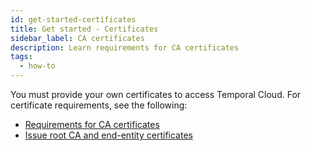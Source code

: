 ```yaml
---
id: get-started-certificates
title: Get started - Certificates
sidebar_label: CA certificates
description: Learn requirements for CA certificates
tags:
  - how-to
---
```


You must provide your own certificates to access Temporal Cloud.
For certificate requirements, see the following:

- [Requirements for CA certificates](/cloud/how-to-manage-certificates-in-temporal-cloud#certificate-requirements)
- [Issue root CA and end-entity certificates](/cloud/how-to-manage-certificates-in-temporal-cloud#issue-certificates)
